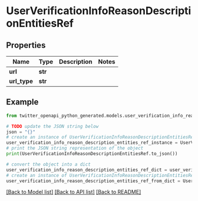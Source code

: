 # UserVerificationInfoReasonDescriptionEntitiesRef


## Properties

Name | Type | Description | Notes
------------ | ------------- | ------------- | -------------
**url** | **str** |  | 
**url_type** | **str** |  | 

## Example

```python
from twitter_openapi_python_generated.models.user_verification_info_reason_description_entities_ref import UserVerificationInfoReasonDescriptionEntitiesRef

# TODO update the JSON string below
json = "{}"
# create an instance of UserVerificationInfoReasonDescriptionEntitiesRef from a JSON string
user_verification_info_reason_description_entities_ref_instance = UserVerificationInfoReasonDescriptionEntitiesRef.from_json(json)
# print the JSON string representation of the object
print(UserVerificationInfoReasonDescriptionEntitiesRef.to_json())

# convert the object into a dict
user_verification_info_reason_description_entities_ref_dict = user_verification_info_reason_description_entities_ref_instance.to_dict()
# create an instance of UserVerificationInfoReasonDescriptionEntitiesRef from a dict
user_verification_info_reason_description_entities_ref_from_dict = UserVerificationInfoReasonDescriptionEntitiesRef.from_dict(user_verification_info_reason_description_entities_ref_dict)
```
[[Back to Model list]](../README.md#documentation-for-models) [[Back to API list]](../README.md#documentation-for-api-endpoints) [[Back to README]](../README.md)


